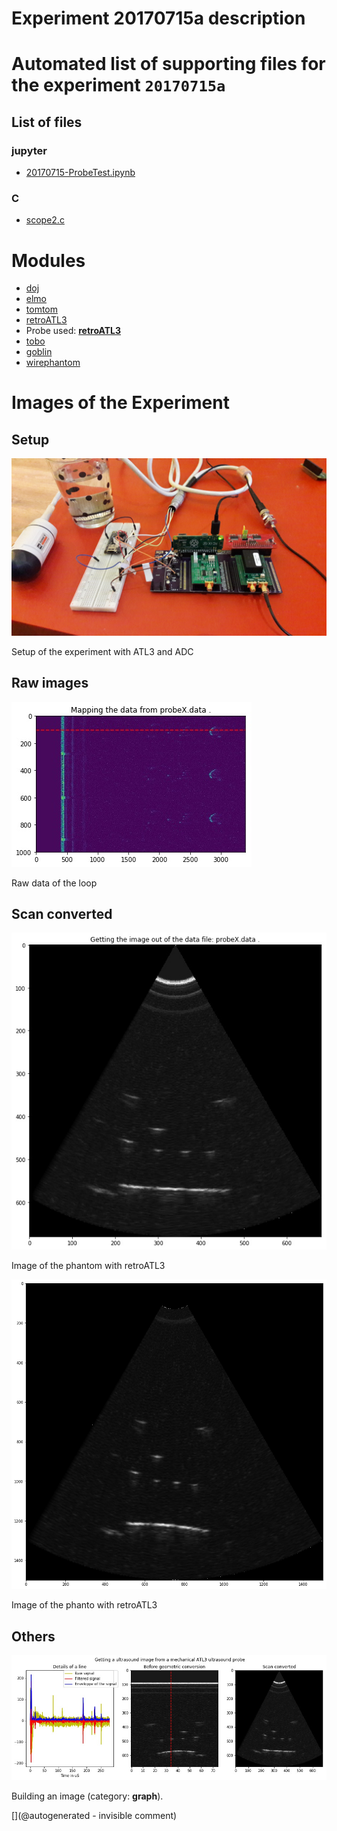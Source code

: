 # Experiment 20170715a description





# Automated list of supporting files for the __experiment `20170715a`__

## List of files

### jupyter

* [20170715-ProbeTest.ipynb](/elmo/data/20170715-ProbeTest.ipynb)


### C

* [scope2.c](/elmo/data/arduiprobe/scope2.c)





# Modules

* [doj](/doj/)
* [elmo](/elmo/)
* [tomtom](/retired/tomtom/)
* [retroATL3](/retroATL3/)
* Probe used: __[retroATL3](/include/probes/auto/retroATL3.md)__
* [tobo](/retired/tobo/)
* [goblin](/goblin/)
* [wirephantom](/wirephantom/)




# Images of the Experiment

## Setup

![](/elmo/images/20170717_210209.jpg)

Setup of the experiment with ATL3 and ADC

## Raw images

![](/elmo/data/Imgs/map_probeX.data.jpg)

Raw data of the loop

## Scan converted

![](/elmo/data/Imgs/pic_probeX.data.jpg)

Image of the phantom with retroATL3

![](/elmo/data/Imgs/probeX.png)

Image of the phanto with retroATL3

## Others

![](/elmo/data/Imgs/Processing_probeX.data.jpg)

Building an image (category: __graph__).










[](@autogenerated - invisible comment)